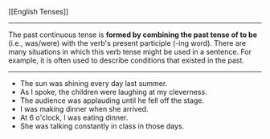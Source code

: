 [[English Tenses]]

---

The past continuous tense is **formed by combining the past tense of to be** (i.e., was/were) with the verb's present participle (-ing word). There are many situations in which this verb tense might be used in a sentence. For example, it is often used to describe conditions that existed in the past.

---

-   The sun was shining every day last summer.
-   As I spoke, the children were laughing at my cleverness.
-   The audience was applauding until he fell off the stage.
-   I was making dinner when she arrived.
-   At 6 o'clock, I was eating dinner.
-   She was talking constantly in class in those days.